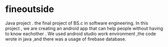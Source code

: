 # fineoutside
Java project . the final project of BS.c in software engineering. 
In this project , we are creating an android app that can help people without having to know eachother .
We used android studio work environment ,the code wrote in java ,and there was a usage of firebase database.
